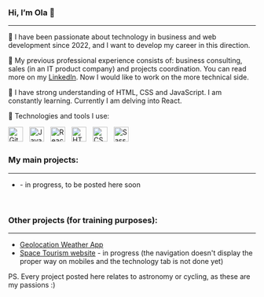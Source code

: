 ### Hi, I’m Ola :wave:
---

:rocket: I have been passionate about technology in business and web development since 2022, and I want to develop my career in this direction.

:rocket: My previous professional experience consists of: business consulting, sales (in an IT product company) and projects coordination. You can read more on my <a href="https://www.linkedin.com/in/aleksandra-rabos/">LinkedIn</a>. Now I would like to work on the more technical side.

:rocket: I have strong understanding of HTML, CSS and JavaScript. I am constantly learning. Currently I am delving into React.

:rocket: Technologies and tools I use:

<img align="left" alt="Git" width="30px" style="padding-right:10px;" src="https://cdn.jsdelivr.net/gh/devicons/devicon/icons/git/git-original.svg" />           
<img align="left" alt="JavaScript" width="30px" style="padding-right:10px;" src="https://cdn.jsdelivr.net/gh/devicons/devicon/icons/javascript/javascript-original.svg" />
<img align="left" alt="React" width="30px" style="padding-right:10px;" src="https://cdn.jsdelivr.net/gh/devicons/devicon/icons/react/react-original.svg" />
<img align="left" alt="HTML" width="30px" style="padding-right:10px;" src="https://cdn.jsdelivr.net/gh/devicons/devicon/icons/html5/html5-plain.svg" />
<img align="left" alt="CSS" width="30px" style="padding-right:10px;" src="https://cdn.jsdelivr.net/gh/devicons/devicon/icons/css3/css3-plain.svg" />
<img align="left" alt="Sass" width="30px" style="padding-right:10px;" src="https://cdn.jsdelivr.net/gh/devicons/devicon/icons/sass/sass-original.svg" />


<br><br>



### My main projects:
---
- []() - in progress, to be posted here soon


<br>

### Other projects (for training purposes):
---

- [Geolocation Weather App](https://rvbos.github.io/geolocation-weather-app/)
- [Space Tourism website](https://rvbos.github.io/space-tourism/) - in progress (the navigation doesn't display the proper way on mobiles and the technology tab is not done yet)


PS. Every project posted here relates to astronomy or cycling, as these are my passions :)
